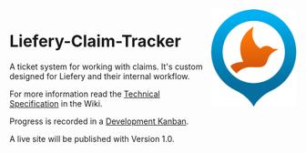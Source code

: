 <img src="assets/liefery-logo.png" align="right" width="150" />

# Liefery-Claim-Tracker
A ticket system for working with claims. It's custom designed for Liefery and their internal workflow.

For more information read the [Technical Specification](https://github.com/LambertSchulze/Liefery-Claim-Tracker/wiki/Technical-Specification) in the Wiki.

Progress is recorded in a [Development Kanban](https://github.com/LambertSchulze/Liefery-Claim-Tracker/projects/1).

A live site will be published with Version 1.0.
